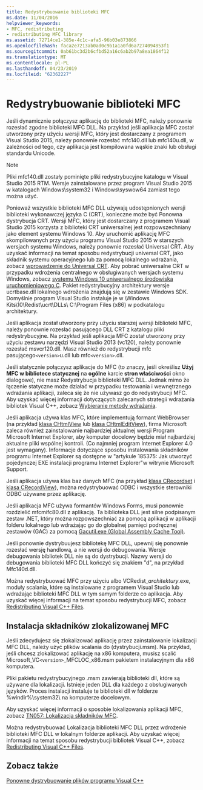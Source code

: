 ```yaml
---
title: Redystrybuowanie biblioteki MFC
ms.date: 11/04/2016
helpviewer_keywords:
- MFC, redistributing
- redistributing MFC library
ms.assetid: 72714ce1-385e-4c1c-afa5-96b03e873866
ms.openlocfilehash: faca2e7213ab0ad0c9b1a1a0fd6a7274094853f1
ms.sourcegitcommit: 0ab61bc3d2b6cfbd52a16c6ab2b97a8ea1864f12
ms.translationtype: MT
ms.contentlocale: pl-PL
ms.lasthandoff: 04/23/2019
ms.locfileid: "62362227"
---
```

# <a name="redistributing-the-mfc-library"></a>Redystrybuowanie biblioteki MFC

Jeśli dynamicznie połączysz aplikację do biblioteki MFC, należy ponownie rozesłać zgodne biblioteki MFC DLL. Na przykład jeśli aplikacja MFC został utworzony przy użyciu wersji MFC, który jest dostarczany z programem Visual Studio 2015, należy ponownie rozesłać mfc140.dll lub mfc140u.dll, w zależności od tego, czy aplikacja jest kompilowana wąskie znaki lub obsługi standardu Unicode.

> [!NOTE]
>  Pliki mfc140.dll zostały pominięte pliki redystrybucyjne katalogu w Visual Studio 2015 RTM. Wersje zainstalowane przez program Visual Studio 2015 w katalogach Windows\system32 i Windows\syswow64 zamiast tego można użyć.

Ponieważ wszystkie biblioteki MFC DLL używają udostępnionych wersji biblioteki wykonawczej języka C (CRT), konieczne może być Ponowna dystrybucja CRT. Wersji MFC, który jest dostarczany z programem Visual Studio 2015 korzysta z biblioteki CRT uniwersalnej jest rozpowszechniany jako element systemu Windows 10. Aby uruchomić aplikację MFC skompilowanych przy użyciu programu Visual Studio 2015 w starszych wersjach systemu Windows, należy ponownie rozesłać Universal CRT. Aby uzyskać informacji na temat sposobu redystrybucji universal CRT, jako składnik systemu operacyjnego lub za pomocą lokalnego wdrażania, zobacz [wprowadzenie do Universal CRT](https://devblogs.microsoft.com/cppblog/introducing-the-universal-crt/). Aby pobrać uniwersalne CRT w przypadku wdrożenia centralnego w obsługiwanych wersjach systemu Windows, zobacz [systemu Windows 10 uniwersalnego środowiska uruchomieniowego C](https://www.microsoft.com/en-us/download/details.aspx?id=48234). Pakiet redystrybucyjny architektury wersje ucrtbase.dll lokalnego wdrożenia znajdują się w zestawie Windows SDK. Domyślnie program Visual Studio instaluje je w \Windows Kits\10\Redist\ucrt\DLLs\ C:\Program Files (x86) w podkatalogu architektury.

Jeśli aplikacja został utworzony przy użyciu starszej wersji biblioteki MFC, należy ponownie rozesłać pasującego DLL CRT z katalogu pliki redystrybucyjne. Na przykład jeśli aplikacja MFC został utworzony przy użyciu zestawu narzędzi Visual Studio 2013 (vc120), należy ponownie rozesłać msvcr120.dll. Masz również do redystrybucji mfc pasującego`<version>`u.dll lub mfc`<version>`.dll.

Jeśli statycznie połączysz aplikacje do MFC (to znaczy, jeśli określisz **Użyj MFC w bibliotece statycznej** na **ogólne** karcie **stron właściwości** okno dialogowe), nie masz Redystrybucja biblioteki MFC DLL. Jednak mimo że łączenie statyczne może działać w przypadku testowania i wewnętrznego wdrażania aplikacji, zaleca się że nie używasz go do redystrybucji MFC. Aby uzyskać więcej informacji dotyczących zalecanych strategii wdrażania bibliotek Visual C++, zobacz [Wybieranie metody wdrażania](choosing-a-deployment-method.md).

Jeśli aplikacja używa klas MFC, które implementują formant WebBrowser (na przykład [klasa CHtmlView](../mfc/reference/chtmlview-class.md) lub [klasa CHtmlEditView](../mfc/reference/chtmleditview-class.md)), firma Microsoft zaleca również zainstalowanie najbardziej aktualnej wersji Program Microsoft Internet Explorer, aby komputer docelowy będzie miał najbardziej aktualne pliki wspólnej kontroli. (Co najmniej program Internet Explorer 4.0 jest wymagany). Informacje dotyczące sposobu instalowania składników programu Internet Explorer są dostępne w "artykule 185375: Jak utworzyć pojedynczej EXE instalacji programu Internet Explorer"w witrynie Microsoft Support.

Jeśli aplikacja używa klas baz danych MFC (na przykład [klasa CRecordset](../mfc/reference/crecordset-class.md) i [klasa CRecordView](../mfc/reference/crecordview-class.md)), można redystrybuować ODBC i wszystkie sterowniki ODBC używane przez aplikację.

Jeśli aplikacja MFC używa formantów Windows Forms, musi ponownie rozdzielić mfcmifc80.dll z aplikacją. Ta biblioteka DLL jest silne podpisanym zestaw .NET, który można rozpowszechniać za pomocą aplikacji w aplikacji folderu lokalnego lub wdrażając go do globalnej pamięci podręcznej zestawów (GAC) za pomocą [Gacutil.exe (Global Assembly Cache Tool)](/dotnet/framework/tools/gacutil-exe-gac-tool).

Jeśli ponownie dystrybuujesz bibliotekę MFC DLL, upewnij się ponownie rozesłać wersję handlową, a nie wersji do debugowania. Wersje debugowania bibliotek DLL nie są do dystrybucji. Nazwy wersji do debugowania biblioteki MFC DLL kończyć się znakiem "d", na przykład Mfc140d.dll.

Można redystrybuować MFC przy użyciu albo VCRedist_*architektury*.exe, moduły scalania, które są instalowane z programem Visual Studio lub wdrażając biblioteki MFC DLL w tym samym folderze co aplikacja. Aby uzyskać więcej informacji na temat sposobu redystrybucji MFC, zobacz [Redistributing Visual C++ Files](redistributing-visual-cpp-files.md).

## <a name="installation-of-localized-mfc-components"></a>Instalacja składników zlokalizowanej MFC

Jeśli zdecydujesz się zlokalizować aplikację przez zainstalowanie lokalizacji MFC DLL, należy użyć plików scalania do (dystrybucji.msm). Na przykład, jeśli chcesz zlokalizować aplikację na x86 komputera, musisz scalić Microsoft_VC`<version>`_MFCLOC_x86.msm pakietem instalacyjnym dla x86 komputera.

Pliki pakietu redystrybucyjnego .msm zawierają biblioteki dll, które są używane dla lokalizacji. Istnieje jeden DLL dla każdego z obsługiwanych języków. Proces instalacji instaluje te biblioteki dll w folderze %windir%\system32\ na komputerze docelowym.

Aby uzyskać więcej informacji o sposobie lokalizowania aplikacji MFC, zobacz [TN057: Lokalizacja składników MFC](../mfc/tn057-localization-of-mfc-components.md).

Można redystrybuować Lokalizacja biblioteki MFC DLL przez wdrożenie biblioteki MFC DLL w lokalnym folderze aplikacji. Aby uzyskać więcej informacji na temat sposobu redystrybucji bibliotek Visual C++, zobacz [Redistributing Visual C++ Files](redistributing-visual-cpp-files.md).

## <a name="see-also"></a>Zobacz także

[Ponowne dystrybuowanie plików programu Visual C++](redistributing-visual-cpp-files.md)
